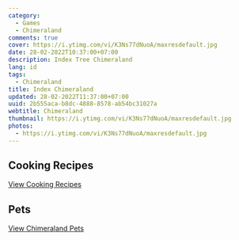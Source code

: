 ```yaml
---
category:
  - Games
  - Chimeraland
comments: true
cover: https://i.ytimg.com/vi/K3Ns77dNuoA/maxresdefault.jpg
date: 28-02-2022T10:37:00+07:00
description: Index Tree Chimeraland
lang: id
tags:
  - Chimeraland
title: Index Chimeraland
updated: 28-02-2022T11:37:00+07:00
uuid: 2b555aca-b8dc-4888-8578-ab54bc31027a
webtitle: Chimeraland
thumbnail: https://i.ytimg.com/vi/K3Ns77dNuoA/maxresdefault.jpg
photos:
  - https://i.ytimg.com/vi/K3Ns77dNuoA/maxresdefault.jpg
---
```


## Cooking Recipes
[View Cooking Recipes](Recipes.html)

## Pets
[View Chimeraland Pets](Pets.html)